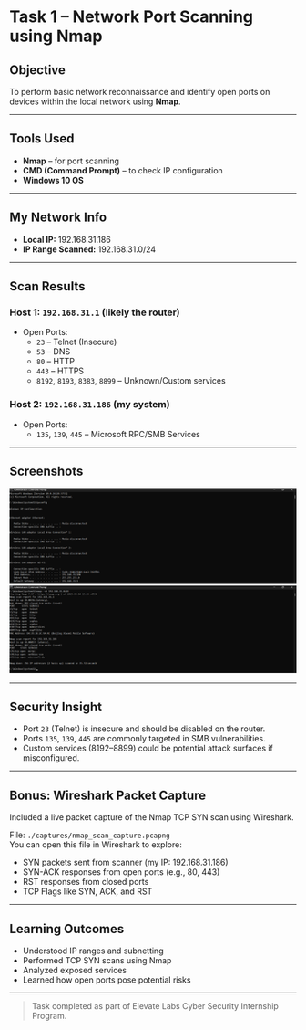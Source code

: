 # Task 1 – Network Port Scanning using Nmap

## Objective
To perform basic network reconnaissance and identify open ports on devices within the local network using **Nmap**.

---

## Tools Used
- **Nmap** – for port scanning
- **CMD (Command Prompt)** – to check IP configuration
- **Windows 10 OS**

---

##  My Network Info
- **Local IP:** 192.168.31.186
- **IP Range Scanned:** 192.168.31.0/24

---

## Scan Results

### Host 1: `192.168.31.1` (likely the router)
- Open Ports:
  - `23` – Telnet (Insecure)
  - `53` – DNS
  - `80` – HTTP
  - `443` – HTTPS
  - `8192`, `8193`, `8383`, `8899` – Unknown/Custom services

### Host 2: `192.168.31.186` (my system)
- Open Ports:
  - `135`, `139`, `445` – Microsoft RPC/SMB Services

---

## Screenshots
![IP Configuration](./screenshots/ipconfig.png) 
![Nmap Scan](./screenshots/nmap_scan.png)

---

##  Security Insight
- Port `23` (Telnet) is insecure and should be disabled on the router.
- Ports `135`, `139`, `445` are commonly targeted in SMB vulnerabilities.
- Custom services (8192–8899) could be potential attack surfaces if misconfigured.

---

## Bonus: Wireshark Packet Capture

Included a live packet capture of the Nmap TCP SYN scan using Wireshark.

File: `./captures/nmap_scan_capture.pcapng`  
You can open this file in Wireshark to explore:

- SYN packets sent from scanner (my IP: 192.168.31.186)
- SYN-ACK responses from open ports (e.g., 80, 443)
- RST responses from closed ports
- TCP Flags like SYN, ACK, and RST

---

## Learning Outcomes
- Understood IP ranges and subnetting
- Performed TCP SYN scans using Nmap
- Analyzed exposed services
- Learned how open ports pose potential risks

---

> Task completed as part of Elevate Labs Cyber Security Internship Program.

